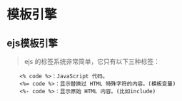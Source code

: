 # 模板引擎

## ejs模板引擎
> ejs 的标签系统非常简单，它只有以下三种标签：

```
    <% code %>：JavaScript 代码。
    <%= code %>：显示替换过 HTML 特殊字符的内容。(模板变量)
    <%- code %>：显示原始 HTML 内容。(比如include)
```
